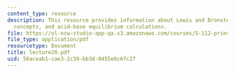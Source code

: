 ```yaml
---
content_type: resource
description: This resource provides information about Lewis and Bronsted acid-base
  concepts, and acid-base equilibrium calculations.
file: https://ol-ocw-studio-app-qa.s3.amazonaws.com/courses/5-112-principles-of-chemical-science-fall-2005/56aceab1cae32c39bb3d0455e6c6fc27_lecture20.pdf
file_type: application/pdf
resourcetype: Document
title: lecture20.pdf
uid: 56aceab1-cae3-2c39-bb3d-0455e6c6fc27
---
```


